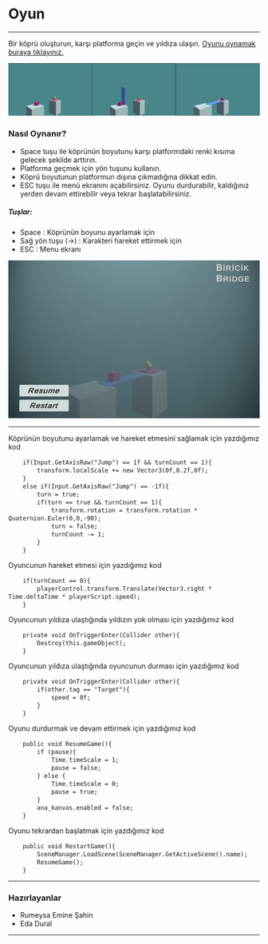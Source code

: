 # Oyun
---
Bir köprü oluşturun, karşı platforma geçin ve yıldıza ulaşın. [Oyunu oynamak buraya tıklayınız.](https://simmer.io/@edadural/biricik-bridge)

![](https://github.com/edadural/Game/blob/main/img/bb5.png)

### Nasıl Oynanır? 
- Space tuşu ile köprünün boyutunu karşı platformdaki renki kısıma gelecek şekilde arttırın.
- Platforma geçmek için yön tuşunu kullanın. 
- Köprü boyutunun platformun dışına çıkmadığına dikkat edin.
- ESC tuşu ile menü ekranını açabilirsiniz. Oyunu durdurabilir, kaldığınız yerden devam ettirebilir veya tekrar başlatabilirsiniz.

##### Tuşlar:
- Space : Köprünün boyunu ayarlamak için
- Sağ yön tuşu (→) : Karakteri hareket ettirmek için 
- ESC : Menu ekranı

![](https://github.com/edadural/Game/blob/main/img/bb3.png)

---

Köprünün boyutunu ayarlamak ve hareket etmesini sağlamak için yazdığımız kod
```
    if(Input.GetAxisRaw("Jump") == 1f && turnCount == 1){
        transform.localScale += new Vector3(0f,0.2f,0f);
    } 
    else if(Input.GetAxisRaw("Jump") == -1f){
        turn = true;
        if(turn == true && turnCount == 1){
            transform.rotation = transform.rotation * Quaternion.Euler(0,0,-90);
            turn = false;
            turnCount -= 1;             
        }
    }
```
Oyuncunun hareket etmesi için yazdığımız kod
```
    if(turnCount == 0){
        playerControl.transform.Translate(Vector3.right * Time.deltaTime * playerScript.speed);      
    }
```
Oyuncunun yıldıza ulaştığında yıldızın yok olması için yazdığımız kod
```
    private void OnTriggerEnter(Collider other){
        Destroy(this.gameObject);  
    }
```

Oyuncunun yıldıza ulaştığında oyuncunun durması için yazdığımız kod
```
    private void OnTriggerEnter(Collider other){
        if(other.tag == "Target"){
            speed = 0f;
        }   
    }
```
Oyunu durdurmak ve devam ettirmek için yazdığımız kod
```
    public void ResumeGame(){
        if (pause){
            Time.timeScale = 1;
            pause = false;
        } else {
            Time.timeScale = 0;
            pause = true;
        }
        ana_kanvas.enabled = false;
    }
```
Oyunu tekrardan başlatmak için yazdığımız kod
```
    public void RestartGame(){
        SceneManager.LoadScene(SceneManager.GetActiveScene().name);
        ResumeGame();
    }
```

---
### Hazırlayanlar
- Rumeysa Emine Şahin
- Eda Dural

---
